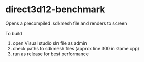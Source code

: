 # direct3d12-benchmark

Opens a precompiled .sdkmesh file and renders to screen

To build
1. open Visual studio sln file as admin
2. check paths to sdkmesh files (approx line 300 in Game.cpp)
3. run as release for best performance
